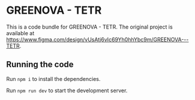 
  # GREENOVA - TETR

  This is a code bundle for GREENOVA - TETR. The original project is available at https://www.figma.com/design/vUsAtj6vIc69Yh0hhYbc9m/GREENOVA---TETR.

  ## Running the code

  Run `npm i` to install the dependencies.

  Run `npm run dev` to start the development server.
  